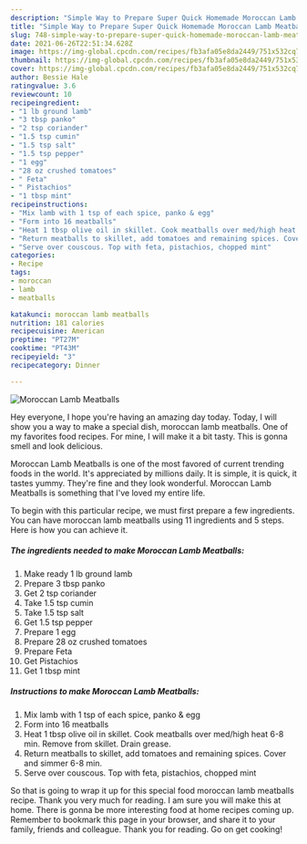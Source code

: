 ```yaml
---
description: "Simple Way to Prepare Super Quick Homemade Moroccan Lamb Meatballs"
title: "Simple Way to Prepare Super Quick Homemade Moroccan Lamb Meatballs"
slug: 748-simple-way-to-prepare-super-quick-homemade-moroccan-lamb-meatballs
date: 2021-06-26T22:51:34.628Z
image: https://img-global.cpcdn.com/recipes/fb3afa05e8da2449/751x532cq70/moroccan-lamb-meatballs-recipe-main-photo.jpg
thumbnail: https://img-global.cpcdn.com/recipes/fb3afa05e8da2449/751x532cq70/moroccan-lamb-meatballs-recipe-main-photo.jpg
cover: https://img-global.cpcdn.com/recipes/fb3afa05e8da2449/751x532cq70/moroccan-lamb-meatballs-recipe-main-photo.jpg
author: Bessie Hale
ratingvalue: 3.6
reviewcount: 10
recipeingredient:
- "1 lb ground lamb"
- "3 tbsp panko"
- "2 tsp coriander"
- "1.5 tsp cumin"
- "1.5 tsp salt"
- "1.5 tsp pepper"
- "1 egg"
- "28 oz crushed tomatoes"
- " Feta"
- " Pistachios"
- "1 tbsp mint"
recipeinstructions:
- "Mix lamb with 1 tsp of each spice, panko & egg"
- "Form into 16 meatballs"
- "Heat 1 tbsp olive oil in skillet. Cook meatballs over med/high heat 6-8 min. Remove from skillet. Drain grease."
- "Return meatballs to skillet, add tomatoes and remaining spices. Cover and simmer 6-8 min."
- "Serve over couscous. Top with feta, pistachios, chopped mint"
categories:
- Recipe
tags:
- moroccan
- lamb
- meatballs

katakunci: moroccan lamb meatballs 
nutrition: 181 calories
recipecuisine: American
preptime: "PT27M"
cooktime: "PT43M"
recipeyield: "3"
recipecategory: Dinner

---
```



![Moroccan Lamb Meatballs](https://img-global.cpcdn.com/recipes/fb3afa05e8da2449/751x532cq70/moroccan-lamb-meatballs-recipe-main-photo.jpg)

Hey everyone, I hope you're having an amazing day today. Today, I will show you a way to make a special dish, moroccan lamb meatballs. One of my favorites food recipes. For mine, I will make it a bit tasty. This is gonna smell and look delicious.



Moroccan Lamb Meatballs is one of the most favored of current trending foods in the world. It's appreciated by millions daily. It is simple, it is quick, it tastes yummy. They're fine and they look wonderful. Moroccan Lamb Meatballs is something that I've loved my entire life.


To begin with this particular recipe, we must first prepare a few ingredients. You can have moroccan lamb meatballs using 11 ingredients and 5 steps. Here is how you can achieve it.

<!--inarticleads1-->

##### The ingredients needed to make Moroccan Lamb Meatballs:

1. Make ready 1 lb ground lamb
1. Prepare 3 tbsp panko
1. Get 2 tsp coriander
1. Take 1.5 tsp cumin
1. Take 1.5 tsp salt
1. Get 1.5 tsp pepper
1. Prepare 1 egg
1. Prepare 28 oz crushed tomatoes
1. Prepare  Feta
1. Get  Pistachios
1. Get 1 tbsp mint




<!--inarticleads2-->

##### Instructions to make Moroccan Lamb Meatballs:

1. Mix lamb with 1 tsp of each spice, panko & egg
1. Form into 16 meatballs
1. Heat 1 tbsp olive oil in skillet. Cook meatballs over med/high heat 6-8 min. Remove from skillet. Drain grease.
1. Return meatballs to skillet, add tomatoes and remaining spices. Cover and simmer 6-8 min.
1. Serve over couscous. Top with feta, pistachios, chopped mint




So that is going to wrap it up for this special food moroccan lamb meatballs recipe. Thank you very much for reading. I am sure you will make this at home. There is gonna be more interesting food at home recipes coming up. Remember to bookmark this page in your browser, and share it to your family, friends and colleague. Thank you for reading. Go on get cooking!
